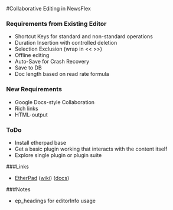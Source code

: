 #Collaborative Editing in NewsFlex

### Requirements from Existing Editor
  - Shortcut Keys for standard and non-standard operations
  - Duration Insertion with controlled deletion
  - Selection Exclusion (wrap in << >>)
  - Offline editing
  - Auto-Save for Crash Recovery
  - Save to DB
  - Doc length based on read rate formula

### New Requirements
  - Google Docs-style Collaboration
  - Rich links
  - HTML-output


### ToDo
  - Install etherpad base
  - Get a basic plugin working that interacts with the content itself
  - Explore single plugin or plugin suite

###Links
  - [EtherPad](http://etherpad.org/)
   ([wiki](https://github.com/ether/etherpad-lite/wiki))
   ([docs](http://etherpad.org/doc/v1.5.1/))



###Notes
  - ep_headings for editorInfo usage
